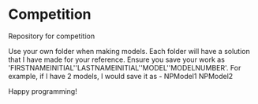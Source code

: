 # Competition
Repository for competition

Use your own folder when making models. Each folder will have a solution that I have made for your reference. Ensure you save your work as 
'FIRSTNAMEINITIAL''LASTNAMEINITIAL''MODEL''MODELNUMBER'.
For example, if I have 2 models, I would save it as - 
NPModel1
NPModel2

Happy programming!
